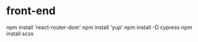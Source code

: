 # front-end

npm install 'react-router-dom'
npm install 'yup'
npm install -D cypress
npm install scss